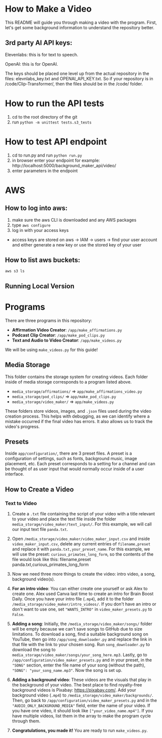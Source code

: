 # How to Make a Video

This README will guide you through making a video with the program. First, let's get some background information to understand the repository better.

## 3rd party AI API keys:

Elevenlabs: this is for text to speech.

OpenAI: this is for OpenAI.

The keys should be placed one level up from the actual repository in the files:
elevnlabs_key.txt and OPENAI_API_KEY.txt.
So if your repository is in /code/Clip-Transformer/, then the files should be in the /code/ folder.

# How to run the API tests

1. cd to the root directory of the git
2. run `python -m unittest tests.s3_tests`

# How to test API endpoint

1. cd to run.py and run `python run.py`
2. in browser enter your endpoint for example: http://localhost:5000/background_maker_api/video/
3. enter parameters in the endpoint

# AWS

## How to log into aws:

1. make sure the aws CLI is downloaded and any AWS packages
2. type `aws configure`
3. log in with your access keys

- access keys are stored on aws -> IAM -> users -> find your user account and either generate a new key or use the stored key of your user

## How to list aws buckets:

`aws s3 ls`

## Running Local Version

# Programs

There are three programs in this repository:

- **Affirmation Video Creator**: `/app/make_affirmations.py`
- **Podcast Clip Creator**: `/app/make_pod_clips.py`
- **Text and Audio to Video Creator**: `/app/make_videos.py`

We will be using `make_videos.py` for this guide!

## Media Storage

This folder contains the storage system for creating videos. Each folder inside of media storage corresponds to a program listed above.

- `media_storage/affirmations/` => `app/make_affirmations_video.py`
- `media_storage/pod_clips/` => `app/make_pod_clips.py`
- `media_storage/video_maker/` => `app/make_videos.py`

These folders store videos, images, and `.json` files used during the video creation process. This helps with debugging, as we can identify where a mistake occurred if the final video has errors. It also allows us to track the video's progress.

## Presets

Inside `app/configuration/`, there are 3 preset files. A preset is a configuration of settings, such as fonts, background music, image placement, etc. Each preset corresponds to a setting for a channel and can be thought of as user input that would normally occur inside of a user interface.

## How to Create a Video

### Text to Video

1. Create a `.txt` file containing the script of your video with a title relevant to your video and place the text file inside the folder `media_storage/video_maker/text_input/`. For this example, we will call our input text file `panda.txt`.

2. Open `/media_storage/video_maker/video_maker_input.csv` and inside `video_maker_input.csv`, delete any current entries of `filename,preset` and replace it with `panda.txt,your_preset_name`. For this example, we will use the preset: `curious_primates_long_form`, so the contents of the file would look like this:
   filename,preset
   panda.txt,curious_primates_long_form

3. Now we need three more things to create the video: intro video, a song, background video(s).

4. **For an intro video**: You can either create one yourself or ask Alex to create one. Alex used Canva last time to create an intro for Brain Boost Daily. Once you have your intro file (`.mp4`), add it to the folder `/media_storage/video_maker/intro_videos/`. If you don't have an intro or don't want to use one, set `"WANTS_INTRO"` in `video_maker_presets.py` to `False`.

5. **Adding a song**: Initially, the `/media_storage/video_maker/songs/` folder will be empty because we can't save songs to GitHub due to size limitations. To download a song, find a suitable background song on YouTube, then go into `/app/song_downloader.py` and replace the link in that file with the link to your chosen song. Run `song_downloader.py` to download the song to `media_storage/video_maker/songs/your_song_here.mp3`. Lastly, go to `/app/configuration/video_maker_presets.py` and in your preset, in the `"SONG"` section, enter the file name of your song (without the path), `"SONG": "your_song_name.mp3"`. Now the song is set up.

6. **Adding a background video**: These videos are the visuals that play in the background of your video. The best place to find royalty-free background videos is Pixabay: <https://pixabay.com/>. Add your background video (`.mp4`) to `/media_storage/video_maker/backgrounds/`. Then, go back to `/app/configuration/video_maker_presets.py` and in the `"AUDIO_ONLY_BACKGROUND_MEDIA"` field, enter the name of your video. If you have one video, it should look like `["your_video_name.mp4"]`. If you have multiple videos, list them in the array to make the program cycle through them.

7. **Congratulations, you made it!** You are ready to run `make_videos.py`.
